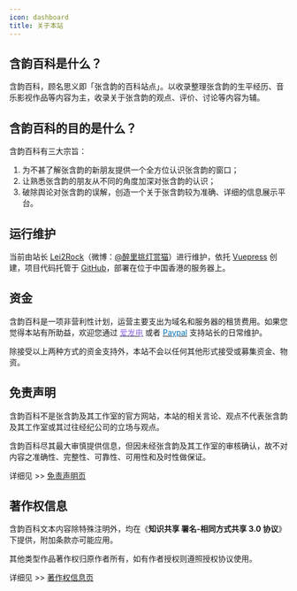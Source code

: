 ```yaml
---
icon: dashboard
title: 关于本站
---
```


## 含韵百科是什么？

含韵百科，顾名思义即「张含韵的百科站点」。以收录整理张含韵的生平经历、音乐影视作品等内容为主，收录关于张含韵的观点、评价、讨论等内容为辅。

## 含韵百科的目的是什么？

含韵百科有三大宗旨：

1. 为不甚了解张含韵的新朋友提供一个全方位认识张含韵的窗口；
1. 让熟悉张含韵的朋友从不同的角度加深对张含韵的认识；
1. 破除舆论对张含韵的误解，创造一个关于张含韵较为准确、详细的信息展示平台。

## 运行维护

当前由站长 [Lei2Rock](https://dlzhang.com)（微博：[@醉里挑灯赏猫](https://weibo.com/7216640993)）进行维护，依托 [Vuepress](https://vuepress-theme-hope.github.io/zh) 创建，项目代码托管于 [GitHub](https://github.com/lei2rock/HanyunWiki)，部署在位于中国香港的服务器上。

## 资金

含韵百科是一项非营利性计划，运营主要支出为域名和服务器的租赁费用。如果您觉得本站有所助益，欢迎您通过 [<font color=#946ce6><i class="fas fa-fw fa-bolt"></i>爱发电</font>](https://afdian.net/@lei2rock) 或者 [<font color=#0070ba><i class="fab fa-fw fa-paypal"></i>Paypal</font>](https://paypal.me/lei2rock) 支持站长的日常维护。

除接受以上两种方式的资金支持外，本站不会以任何其他形式接受或募集资金、物资。

## 免责声明

含韵百科不是张含韵及其工作室的官方网站，本站的相关言论、观点不代表张含韵及其工作室或其过往经纪公司的立场与观点。

含韵百科尽其最大审慎提供信息，但因未经张含韵及其工作室的审核确认，故不对内容之准确性、完整性、可靠性、可用性和及时性做保证。

详细见 >> [免责声明页](disclaimer/)

## 著作权信息

含韵百科文本内容除特殊注明外，均在《**知识共享 署名-相同方式共享 3.0 协议**》下提供，附加条款亦可能应用。

其他类型作品著作权归原作者所有，如有作者授权则遵照授权协议使用。

详细见 >> [著作权信息页](copyright/)